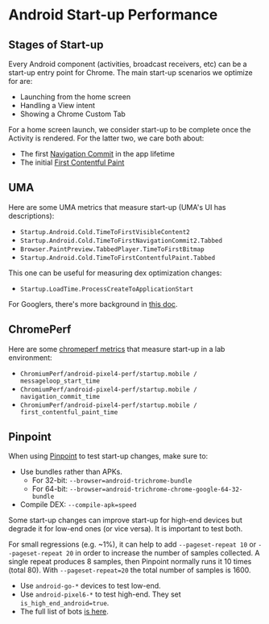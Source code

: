 # Android Start-up Performance

## Stages of Start-up

Every Android component (activities, broadcast receivers, etc) can be a
start-up entry point for Chrome. The main start-up scenarios we optimize for
are:

 * Launching from the home screen
 * Handling a View intent
 * Showing a Chrome Custom Tab

For a home screen launch, we consider start-up to be complete once the
Activity is rendered. For the latter two, we care both about:

* The first [Navigation Commit] in the app lifetime
* The initial [First Contentful Paint]

[Navigation Commit]: https://developer.chrome.com/docs/extensions/reference/webNavigation/#event-onCommitted
[First Contentful Paint]: https://web.dev/fcp/

## UMA

Here are some UMA metrics that measure start-up (UMA's UI has descriptions):

* `Startup.Android.Cold.TimeToFirstVisibleContent2`
* `Startup.Android.Cold.TimeToFirstNavigationCommit2.Tabbed`
* `Browser.PaintPreview.TabbedPlayer.TimeToFirstBitmap`
* `Startup.Android.Cold.TimeToFirstContentfulPaint.Tabbed`

This one can be useful for measuring dex optimization changes:

* `Startup.LoadTime.ProcessCreateToApplicationStart`

For Googlers, there's more background in [this doc].

[this doc]: https://docs.google.com/document/d/1ahGc_uIRk76znPGg3KopOteRLmLLo4-sfXdq4Kt4Jwk/edit#heading=h.zgb0nx9k2mr0

## ChromePerf

Here are some [chromeperf metrics] that measure start-up in a lab
environment:

* `ChromiumPerf/android-pixel4-perf/startup.mobile / messageloop_start_time`
* `ChromiumPerf/android-pixel4-perf/startup.mobile / navigation_commit_time`
* `ChromiumPerf/android-pixel4-perf/startup.mobile / first_contentful_paint_time`

[chromeperf metrics]: https://chromeperf.appspot.com/report?sid=06a1fe93dd4da84479b7ee8987ed6a7668c7cef3cdf2ba1d9e3234d31c773cf8

## Pinpoint

When using [Pinpoint] to test start-up changes, make sure to:

* Use bundles rather than APKs.
  * For 32-bit: `--browser=android-trichrome-bundle`
  * For 64-bit: `--browser=android-trichrome-chrome-google-64-32-bundle`
* Compile DEX: `--compile-apk=speed`

Some start-up changes can improve start-up for high-end devices but degrade
it for low-end ones (or vice versa). It is important to test both.

For small regressions (e.g. ~1%), it can help to add `--pageset-repeat 10`
or `--pageset-repeat 20` in order to increase the number of samples collected.
A single repeat produces 8 samples, then Pinpoint normally runs it 10 times
(total 80). With `--pageset-repeat=20` the total number of samples is 1600.

* Use `android-go-*` devices to test low-end.
* Use `android-pixel6-*` to test high-end. They set
  `is_high_end_android=true`.
* The full list of bots [is here](/docs/speed/perf_lab_platforms.md).

[Pinpoint]: https://pinpoint-dot-chromeperf.appspot.com/
